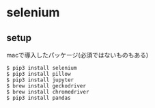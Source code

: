 # selenium

## setup
macで導入したパッケージ(必須ではないものもある)
```
$ pip3 install selenium
$ pip3 install pillow
$ pip3 install jupyter
$ brew install geckodriver
$ brew install chromedriver
$ pip3 install pandas
```